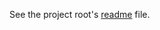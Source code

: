 See the project root's [readme](https://github.com/NatWeiss/BreakoutClones/blob/master/README.md) file.
